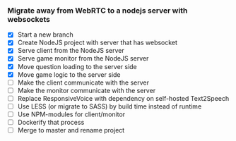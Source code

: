 ### Migrate away from WebRTC to a nodejs server with websockets ###

- [x] Start a new branch
- [x] Create NodeJS project with server that has websocket
- [x] Serve client from the NodeJS server
- [x] Serve game monitor from the NodeJS server
- [x] Move question loading to the server side
- [x] Move game logic to the server side
- [ ] Make the client communicate with the server
- [ ] Make the monitor communicate with the server
- [ ] Replace ResponsiveVoice with dependency on self-hosted Text2Speech
- [ ] Use LESS (or migrate to SASS) by build time instead of runtime
- [ ] Use NPM-modules for client/monitor
- [ ] Dockerify that process
- [ ] Merge to master and rename project
